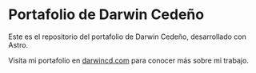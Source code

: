 # Portafolio de Darwin Cedeño

Este es el repositorio del portafolio de Darwin Cedeño, desarrollado con Astro.

Visita mi portafolio en [darwincd.com](https://darwincd.com) para conocer más sobre mi trabajo.